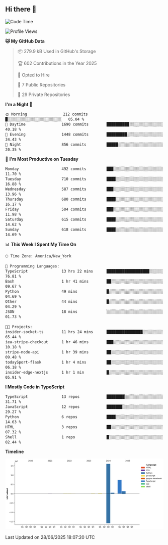 ## Hi there 👋

<!--START_SECTION:waka-->
![Code Time](http://img.shields.io/badge/Code%20Time-366%20hrs%2050%20mins-blue)

![Profile Views](http://img.shields.io/badge/Profile%20Views-0-blue)

**🐱 My GitHub Data** 

> 📦 279.9 kB Used in GitHub's Storage 
 > 
> 🏆 602 Contributions in the Year 2025
 > 
> 💼 Opted to Hire
 > 
> 📜 7 Public Repositories 
 > 
> 🔑 29 Private Repositories 
 > 
**I'm a Night 🦉** 

```text
🌞 Morning                212 commits         █░░░░░░░░░░░░░░░░░░░░░░░░   05.04 % 
🌆 Daytime                1690 commits        ██████████░░░░░░░░░░░░░░░   40.18 % 
🌃 Evening                1448 commits        █████████░░░░░░░░░░░░░░░░   34.43 % 
🌙 Night                  856 commits         █████░░░░░░░░░░░░░░░░░░░░   20.35 % 
```
📅 **I'm Most Productive on Tuesday** 

```text
Monday                   492 commits         ███░░░░░░░░░░░░░░░░░░░░░░   11.70 % 
Tuesday                  710 commits         ████░░░░░░░░░░░░░░░░░░░░░   16.88 % 
Wednesday                587 commits         ███░░░░░░░░░░░░░░░░░░░░░░   13.96 % 
Thursday                 680 commits         ████░░░░░░░░░░░░░░░░░░░░░   16.17 % 
Friday                   504 commits         ███░░░░░░░░░░░░░░░░░░░░░░   11.98 % 
Saturday                 615 commits         ████░░░░░░░░░░░░░░░░░░░░░   14.62 % 
Sunday                   618 commits         ████░░░░░░░░░░░░░░░░░░░░░   14.69 % 
```


📊 **This Week I Spent My Time On** 

```text
🕑︎ Time Zone: America/New_York

💬 Programming Languages: 
TypeScript               13 hrs 22 mins      ███████████████████░░░░░░   76.81 % 
Bash                     1 hr 41 mins        ██░░░░░░░░░░░░░░░░░░░░░░░   09.67 % 
Python                   49 mins             █░░░░░░░░░░░░░░░░░░░░░░░░   04.69 % 
Other                    44 mins             █░░░░░░░░░░░░░░░░░░░░░░░░   04.29 % 
JSON                     18 mins             ░░░░░░░░░░░░░░░░░░░░░░░░░   01.73 % 

🐱‍💻 Projects: 
insider-socket-ts        11 hrs 24 mins      ████████████████░░░░░░░░░   65.44 % 
iea-stripe-checkout      1 hr 46 mins        ███░░░░░░░░░░░░░░░░░░░░░░   10.18 % 
stripe-node-api          1 hr 39 mins        ██░░░░░░░░░░░░░░░░░░░░░░░   09.48 % 
todaySport-flask         1 hr 4 mins         ██░░░░░░░░░░░░░░░░░░░░░░░   06.18 % 
insider-edge-nextjs      1 hr 1 min          █░░░░░░░░░░░░░░░░░░░░░░░░   05.91 % 
```

**I Mostly Code in TypeScript** 

```text
TypeScript               13 repos            ████████░░░░░░░░░░░░░░░░░   31.71 % 
JavaScript               12 repos            ███████░░░░░░░░░░░░░░░░░░   29.27 % 
Python                   6 repos             ████░░░░░░░░░░░░░░░░░░░░░   14.63 % 
HTML                     3 repos             ██░░░░░░░░░░░░░░░░░░░░░░░   07.32 % 
Shell                    1 repo              █░░░░░░░░░░░░░░░░░░░░░░░░   02.44 % 
```



**Timeline**

![Lines of Code chart](https://raw.githubusercontent.com/dikshithvishnu/dikshithvishnu/main/assets/bar_graph.png)


 Last Updated on 28/06/2025 18:07:20 UTC
<!--END_SECTION:waka-->
